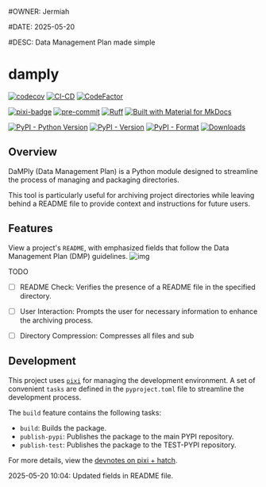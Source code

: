 #OWNER: Jermiah

#DATE: 2025-05-20

#DESC: Data Management Plan made simple


# damply

[![codecov](https://codecov.io/gh/bhklab/damply/graph/badge.svg?token=tCcajRIGz9)](https://codecov.io/gh/bhklab/damply)
[![CI-CD](https://github.com/bhklab/damply/actions/workflows/main.yaml/badge.svg)](https://github.com/bhklab/damply/actions/workflows/main.yaml)
[![CodeFactor](https://www.codefactor.io/repository/github/bhklab/damply/badge)](https://www.codefactor.io/repository/github/bhklab/damply)

[![pixi-badge](https://img.shields.io/endpoint?url=https://raw.githubusercontent.com/prefix-dev/pixi/main/assets/badge/v0.json&style=flat-square)](https://github.com/prefix-dev/pixi)
[![pre-commit](https://img.shields.io/badge/pre--commit-enabled-brightgreen?logo=pre-commit&style=flat-square)](https://github.com/pre-commit/pre-commit)
[![Ruff](https://img.shields.io/endpoint?url=https://raw.githubusercontent.com/astral-sh/ruff/main/assets/badge/v2.json&style=flat-square)](https://github.com/astral-sh/ruff)
[![Built with Material for MkDocs](https://img.shields.io/badge/mkdocs--material-gray?logo=materialformkdocs&style=flat-square)](https://github.com/squidfunk/mkdocs-material)

[![PyPI - Python Version](https://img.shields.io/pypi/pyversions/damply)](https://pypi.org/project/damply/)
[![PyPI - Version](https://img.shields.io/pypi/v/damply)](https://pypi.org/project/damply/)
[![PyPI - Format](https://img.shields.io/pypi/format/damply)](https://pypi.org/project/damply/)
[![Downloads](https://static.pepy.tech/badge/damply)](https://pepy.tech/project/damply)

## Overview


DaMPly (Data Management Plan) is a Python module designed to streamline the process of managing and packaging directories.

This tool is particularly useful for archiving project directories while leaving behind a README file to provide context and instructions for future users.

## Features

View a project's `README`, with emphasized fields that follow the Data Management Plan (DMP) guidelines.
![img](assets/screenshot.png)

TODO
- [ ] README Check: Verifies the presence of a README file in the specified directory.
- [ ] User Interaction: Prompts the user for necessary information to enhance the archiving process.
- [ ] Directory Compression: Compresses all files and sub


## Development

This project uses [`pixi`](pixi.sh) for managing the development environment.
A set of convenient `tasks` are defined in the `pyproject.toml` file to streamline the development process.

The `build` feature contains the following tasks:

- `build`: Builds the package.
- `publish-pypi`: Publishes the package to the main PYPI repository.
- `publish-test`: Publishes the package to the TEST-PYPI repository.

For more details, view the [devnotes on pixi + hatch](devnotes/pixi-hatch-build.md).



2025-05-20 10:04: Updated fields in README file.